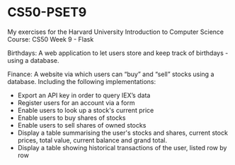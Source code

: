 # CS50-PSET9

My exercises for the Harvard University Introduction to Computer Science Course: CS50 Week 9 - Flask

Birthdays: A web application to let users store and keep track of birthdays - using a database.

Finance: A website via which users can “buy” and “sell” stocks using a database. Including the following implementations:
- Export an API key in order to query IEX’s data
- Register users for an account via a form
- Enable users to look up a stock's current price
- Enable users to buy shares of stocks
- Enable users to sell shares of owned stocks
- Display a table summarising the user's stocks and shares, current stock prices, total value, current balance and grand total.
- Display a table showing historical transactions of the user, listed row by row

